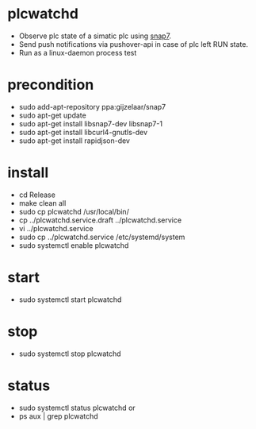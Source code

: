 # plcwatchd

* Observe plc state of a simatic plc using [snap7](http://snap7.sourceforge.net/).
* Send push notifications via pushover-api in case of plc left RUN state.
* Run as a linux-daemon process
 test
# precondition
* sudo add-apt-repository ppa:gijzelaar/snap7
* sudo apt-get update
* sudo apt-get install libsnap7-dev libsnap7-1
* sudo apt-get install libcurl4-gnutls-dev
* sudo apt-get install rapidjson-dev

# install
* cd Release
* make clean all
* sudo cp plcwatchd /usr/local/bin/
* cp ../plcwatchd.service.draft ../plcwatchd.service
* vi ../plcwatchd.service
* sudo cp ../plcwatchd.service /etc/systemd/system
* sudo systemctl enable plcwatchd

# start
* sudo systemctl start plcwatchd

# stop
* sudo systemctl stop plcwatchd

# status
* sudo systemctl status plcwatchd
or
* ps aux | grep plcwatchd


